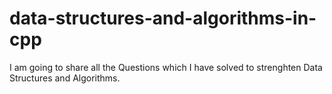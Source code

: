 # data-structures-and-algorithms-in-cpp
I am going to share all the Questions which I have solved to strenghten Data Structures and Algorithms.
